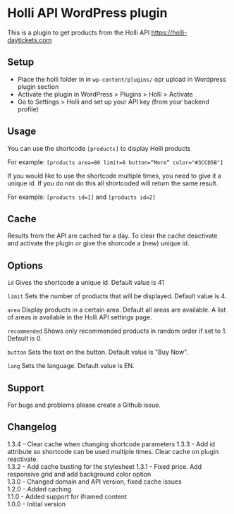 # Holli API WordPress plugin 

This is a plugin to get products from the Holli API https://holli-daytickets.com

## Setup 

 * Place the holli folder in in `wp-content/plugins/` opr upload in Wordpress plugin section
 * Activate the plugin in WordPress > Plugins > Holli > Activate
 * Go to Settings > Holli and set up your API key (from your backend profile)

## Usage

You can use the shortcode `[products]` to display Holli products  

For example: `[products area=86 limit=8 button=“More” color="#3CCD5B"]`

If you would like to use the shortcode multiple times, you need to give it a unique id. If you do not do this all shortcoded will return the same result.  

For example: `[products id=1]` and `[products id=2]`

## Cache

Results from the API are cached for a day. To clear the cache deactivate and activate the plugin or give the shorcode a (new) unique id.

## Options
`id` Gives the shortcode a unique id. Default value is 41

`limit` Sets the number of products that will be displayed. Default value is 4.

`area` Display products in a certain area. Default all areas are available. A list of areas is available in the Holli API settings page.

`recommended` Shows only recommended products in random order if set to 1. Default is 0.

`button` Sets the text on the button. Default value is "Buy Now".

`lang` Sets the language. Default value is EN.

## Support

For bugs and problems please create a Github issue.

## Changelog

1.3.4 - Clear cache when changing shortcode parameters
1.3.3 - Add id attribute so shortcode can be used multiple times. Clear cache on plugin reactivate.  
1.3.2 - Add cache busting for the stylesheet
1.3.1 - Fixed price. Add responsive grid and add background color option  
1.3.0 - Changed domain and API version, fixed cache issues   
1.2.0 - Added caching  
1.1.0 - Added support for iframed content  
1.0.0 - Initial version

